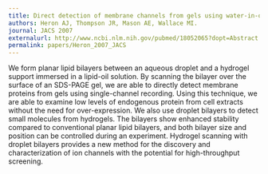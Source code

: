 ```yaml
---
title: Direct detection of membrane channels from gels using water-in-oil droplet bilayers.
authors: Heron AJ, Thompson JR, Mason AE, Wallace MI.
journal: JACS 2007 
externalurl: http://www.ncbi.nlm.nih.gov/pubmed/18052065?dopt=Abstract
permalink: papers/Heron_2007_JACS
---
```

We form planar lipid bilayers between an aqueous droplet and a hydrogel support immersed in a lipid-oil solution. By scanning the bilayer over the surface of an SDS-PAGE gel, we are able to directly detect membrane proteins from gels using single-channel recording. Using this technique, we are able to examine low levels of endogenous protein from cell extracts without the need for over-expression. We also use droplet bilayers to detect small molecules from hydrogels. The bilayers show enhanced stability compared to conventional planar lipid bilayers, and both bilayer size and position can be controlled during an experiment. Hydrogel scanning with droplet bilayers provides a new method for the discovery and characterization of ion channels with the potential for high-throughput screening.